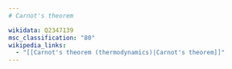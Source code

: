 ```yaml
---
# Carnot's theorem

wikidata: Q2347139
msc_classification: "80"
wikipedia_links:
  - "[[Carnot's theorem (thermodynamics)|Carnot's theorem]]"
---
```


